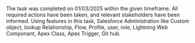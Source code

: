 The task was completed on 01/03/2025 within the given timeframe. All required actions have been taken, and relevant stakeholders have been informed.
Using features in this task, Salesforce Administration like Custom object, lookup Relationship, Flow, Profile, user, role, Lightning Web Componant, Apex Class, Apex Trigger, Git hub.
